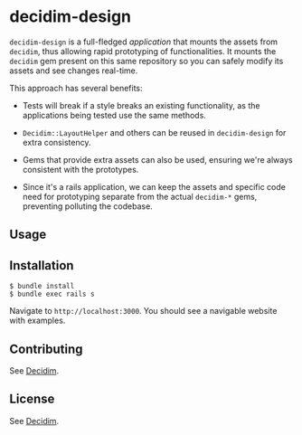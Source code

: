 # decidim-design

`decidim-design` is a full-fledged *application* that mounts the assets from `decidim`, thus allowing rapid prototyping of functionalities. It mounts the `decidim` gem present on this same repository so you can safely modify its assets and see changes real-time.

This approach has several benefits:

* Tests will break if a style breaks an existing functionality, as the applications being tested use the same methods.

* `Decidim::LayoutHelper` and others can be reused in `decidim-design` for extra consistency.

* Gems that provide extra assets can also be used, ensuring we're always consistent with the prototypes.

* Since it's a rails application, we can keep the assets and specific code need for prototyping separate from the actual `decidim-*` gems, preventing polluting the codebase.

## Usage

## Installation

```
$ bundle install
$ bundle exec rails s
```

Navigate to `http://localhost:3000`. You should see a navigable website with examples.

## Contributing

See [Decidim](https://github.com/decidim/decidim).

## License

See [Decidim](https://github.com/decidim/decidim).
